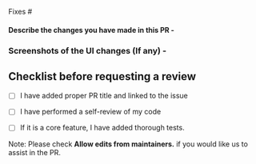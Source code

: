 Fixes #

<!-- Add issue number above --> 

#### Describe the changes you have made in this PR -

### Screenshots of the UI changes (If any) -
<!-- Do not add code diff here -->


## Checklist before requesting a review
- [ ] I have added proper PR title and linked to the issue
- [ ] I have performed a self-review of my code
- [ ] If it is a core feature, I have added thorough tests.




Note: Please check **Allow edits from maintainers.** if you would like us to assist in the PR. 

